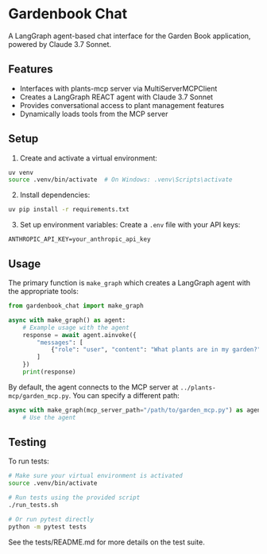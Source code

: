 # Gardenbook Chat

A LangGraph agent-based chat interface for the Garden Book application, powered by Claude 3.7 Sonnet.

## Features

- Interfaces with plants-mcp server via MultiServerMCPClient
- Creates a LangGraph REACT agent with Claude 3.7 Sonnet
- Provides conversational access to plant management features
- Dynamically loads tools from the MCP server

## Setup

1. Create and activate a virtual environment:
```bash
uv venv
source .venv/bin/activate  # On Windows: .venv\Scripts\activate
```

2. Install dependencies:
```bash
uv pip install -r requirements.txt
```

3. Set up environment variables:
   Create a `.env` file with your API keys:
```
ANTHROPIC_API_KEY=your_anthropic_api_key
```

## Usage

The primary function is `make_graph` which creates a LangGraph agent with the appropriate tools:

```python
from gardenbook_chat import make_graph

async with make_graph() as agent:
    # Example usage with the agent
    response = await agent.ainvoke({
        "messages": [
            {"role": "user", "content": "What plants are in my garden?"}
        ]
    })
    print(response)
```

By default, the agent connects to the MCP server at `../plants-mcp/garden_mcp.py`. You can specify a different path:

```python
async with make_graph(mcp_server_path="/path/to/garden_mcp.py") as agent:
    # Use the agent
```

## Testing

To run tests:

```bash
# Make sure your virtual environment is activated
source .venv/bin/activate

# Run tests using the provided script
./run_tests.sh

# Or run pytest directly
python -m pytest tests
```

See the tests/README.md for more details on the test suite. 
